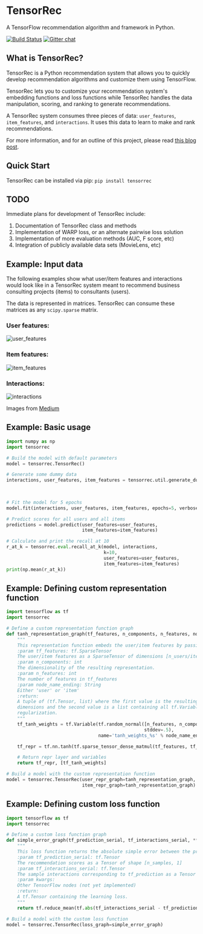 # TensorRec
A TensorFlow recommendation algorithm and framework in Python.

[![Build Status](https://travis-ci.org/jfkirk/tensorrec.svg?branch=master)](https://travis-ci.org/jfkirk/tensorrec) [![Gitter chat](https://badges.gitter.im/tensorrec/gitter.png)](https://gitter.im/tensorrec)

## What is TensorRec?
TensorRec is a Python recommendation system that allows you to quickly develop recommendation algorithms and customize them using TensorFlow.

TensorRec lets you to customize your recommendation system's embedding functions and loss functions while TensorRec handles the data manipulation, scoring, and ranking to generate recommendations.

A TensorRec system consumes three pieces of data: `user_features`, `item_features`, and `interactions`. It uses this data to learn to make and rank recommendations.

For more information, and for an outline of this project, please read [this blog post](https://medium.com/@jameskirk1/tensorrec-a-recommendation-engine-framework-in-tensorflow-d85e4f0874e8).

## Quick Start
TensorRec can be installed via pip:
```pip install tensorrec```

## TODO
Immediate plans for development of TensorRec include:
1. Documentation of TensorRec class and methods
2. Implementation of WARP loss, or an alternate pairwise loss solution
3. Implementation of more evaluation methods (AUC, F score, etc)
4. Integration of publicly available data sets (MovieLens, etc)

## Example: Input data

The following examples show what user/item features and interactions would look like in a TensorRec system meant to recommend business consulting projects (items) to consultants (users).

The data is represented in matrices. TensorRec can consume these matrices as any `scipy.sparse` matrix.

### User features:

![user_features](https://cdn-images-1.medium.com/max/1600/1*43Be-sAmktN9HYvseA3mng.png)

### Item features:

![item_features](https://cdn-images-1.medium.com/max/1600/1*56TwD4Sh5A2SEGvl1S_82g.png)

### Interactions:

![interactions](https://cdn-images-1.medium.com/max/1600/1*tfnTAxGB-SSY8tV_Mrw2CQ.png)

Images from [Medium](https://medium.com/product-at-catalant-technologies/using-lightfm-to-recommend-projects-to-consultants-44084df7321c)

## Example: Basic usage
```python
import numpy as np
import tensorrec

# Build the model with default parameters
model = tensorrec.TensorRec()

# Generate some dummy data
interactions, user_features, item_features = tensorrec.util.generate_dummy_data(num_users=100,
                                                                                num_items=150,
                                                                                interaction_density=.05)

# Fit the model for 5 epochs
model.fit(interactions, user_features, item_features, epochs=5, verbose=True)

# Predict scores for all users and all items
predictions = model.predict(user_features=user_features,
                            item_features=item_features)

# Calculate and print the recall at 10
r_at_k = tensorrec.eval.recall_at_k(model, interactions,
                                    k=10,
                                    user_features=user_features,
                                    item_features=item_features)
print(np.mean(r_at_k))
```

## Example: Defining custom representation function
```python
import tensorflow as tf
import tensorrec

# Define a custom representation function graph
def tanh_representation_graph(tf_features, n_components, n_features, node_name_ending):
    """
    This representation function embeds the user/item features by passing them through a single tanh layer.
    :param tf_features: tf.SparseTensor
    The user/item features as a SparseTensor of dimensions [n_users/items, n_features]
    :param n_components: int
    The dimensionality of the resulting representation.
    :param n_features: int
    The number of features in tf_features
    :param node_name_ending: String
    Either 'user' or 'item'
    :return:
    A tuple of (tf.Tensor, list) where the first value is the resulting representation in n_components
    dimensions and the second value is a list containing all tf.Variables which should be subject to
    regularization.
    """
    tf_tanh_weights = tf.Variable(tf.random_normal([n_features, n_components],
                                                   stddev=.5),
                                  name='tanh_weights_%s' % node_name_ending)

    tf_repr = tf.nn.tanh(tf.sparse_tensor_dense_matmul(tf_features, tf_tanh_weights))

    # Return repr layer and variables
    return tf_repr, [tf_tanh_weights]

# Build a model with the custom representation function
model = tensorrec.TensorRec(user_repr_graph=tanh_representation_graph,
                            item_repr_graph=tanh_representation_graph)
```

## Example: Defining custom loss function
```python
import tensorflow as tf
import tensorrec

# Define a custom loss function graph
def simple_error_graph(tf_prediction_serial, tf_interactions_serial, **kwargs):
    """
    This loss function returns the absolute simple error between the predictions and the interactions.
    :param tf_prediction_serial: tf.Tensor
    The recommendation scores as a Tensor of shape [n_samples, 1]
    :param tf_interactions_serial: tf.Tensor
    The sample interactions corresponding to tf_prediction as a Tensor of shape [n_samples, 1]
    :param kwargs:
    Other TensorFlow nodes (not yet implemented)
    :return:
    A tf.Tensor containing the learning loss.
    """
    return tf.reduce_mean(tf.abs(tf_interactions_serial - tf_prediction_serial))

# Build a model with the custom loss function
model = tensorrec.TensorRec(loss_graph=simple_error_graph)
```
